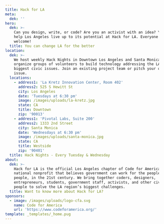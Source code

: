 ```yaml
---
title: Hack for LA
meta:
  dek: ''
hero:
  dek: >-
    Can you design, write, or code? Are you an activist with an idea? You can
    help Los Angeles live up to its potential at Hack for LA. Everyone is
    welcome!
  title: You can change LA for the better
location:
  dek: >-
    We host weekly Hack Nights in Downtown Los Angeles and Santa Monica. We
    organize groups of volunteers to build technology addressing the LA region's
    biggest civic issues. Join an existing project team or pitch your own civic
    issue.
  locations:
    - address1: 'La Kretz Innovation Center, Room 402'
      address2: 525 S Hewitt St
      city: Los Angeles
      date: 'Tuesdays at 6:30 pm'
      image: /images/uploads/la-kretz.jpg
      state: CA
      title: Downtown
      zip: '90013'
    - address1: 'Pivotal Labs, Suite 200'
      address2: 1333 2nd Street
      city: Santa Monica
      date: 'Wednesdays at 6:30 pm'
      image: /images/uploads/santa-monica.jpg
      state: CA
      title: Westside
      zip: '90401'
  title: Hack Nights - Every Tuesday & Wednesday
about:
  dek: >-
    Hack for LA is the official Los Angeles chapter of Code for America, a
    national nonprofit that believes government can work for the people, by the
    people, in the 21st century. We bring together coders, designers,
    entrepreneurs, students, government staff, activists, and other civic-minded
    people to solve the LA region’s biggest challenges.
  title: Want to know more about Hack for LA?
sponsors:
  - image: /images/uploads/logo-cfa.svg
    name: Code for America
    url: 'https://www.codeforamerica.org/'
template: _templates/_home.pug
---
```



